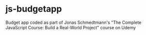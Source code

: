 # js-budgetapp
Budget app coded as part of Jonas Schmedtmann's "The Complete JavaScript Course: Build a Real-World Project" course on Udemy
